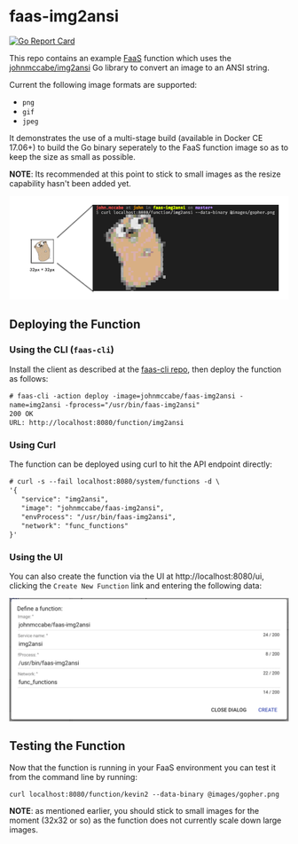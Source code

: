 # faas-img2ansi

[![Go Report Card](https://goreportcard.com/badge/github.com/johnmccabe/faas-img2ansi)](https://goreportcard.com/report/github.com/johnmccabe/faas-img2ansi)

This repo contains an example [FaaS](https://github.com/alexellis/faas) function which uses the [johnmccabe/img2ansi](https://github.com/johnmccabe/img2ansi) Go library to convert an image to an ANSI string.

Current the following image formats are supported:

- `png`
- `gif`
- `jpeg`

It demonstrates the use of a multi-stage build (available in Docker CE 17.06+) to build the Go binary seperately to the FaaS function image so as to keep the size as small as possible.

**NOTE**: Its recommended at this point to stick to small images as the resize capability hasn't been added yet.

![](images/logo.png)

## Deploying the Function

### Using the CLI (`faas-cli`)
Install the client as described at the [faas-cli repo](https://github.com/alexellis/faas-cli/), then deploy the function as follows:

```
# faas-cli -action deploy -image=johnmccabe/faas-img2ansi -name=img2ansi -fprocess="/usr/bin/faas-img2ansi"
200 OK
URL: http://localhost:8080/function/img2ansi
```

### Using Curl
The function can be deployed using curl to hit the API endpoint directly:
```
# curl -s --fail localhost:8080/system/functions -d \
'{ 
   "service": "img2ansi",
   "image": "johnmccabe/faas-img2ansi",
   "envProcess": "/usr/bin/faas-img2ansi",
   "network": "func_functions"
}'
```

### Using the UI
You can also create the function via the UI at http://localhost:8080/ui, clicking the `Create New Function` link and entering the following data:

![](images/create_new_function.png)

## Testing the Function
Now that the function is running in your FaaS environment you can test it from the command line by running:
```
curl localhost:8080/function/kevin2 --data-binary @images/gopher.png
```

**NOTE**: as mentioned earlier, you should stick to small images for the moment (32x32 or so) as the function does not currently scale down large images.